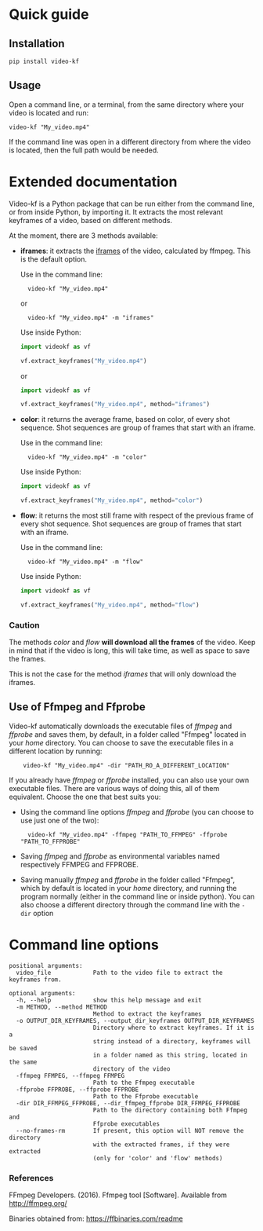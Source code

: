 # Quick guide
## Installation
    pip install video-kf
## Usage
Open a command line, or a terminal, from the same directory where your video is located and run:
    
    video-kf "My_video.mp4"
    
If the command line was open in a different directory from where the video is located, then the full path would be 
needed.

# Extended documentation
Video-kf is a Python package that can be run either from the command line, or from inside Python, by importing it.
It extracts the most relevant keyframes of a video, based on different methods.

At the moment, there are 3 methods available:

- **iframes**: it extracts the [iframes](https://en.wikipedia.org/wiki/Video_compression_picture_types) of the video, 
calculated by ffmpeg. This is the default option.

    Use in the command line:
        
        video-kf "My_video.mp4"
    
    or
    
        video-kf "My_video.mp4" -m "iframes"
        
    Use inside Python:
    
    ```python
    import videokf as vf
    
    vf.extract_keyframes("My_video.mp4")
    ```
    
    or
    
    ```python
    import videokf as vf
    
    vf.extract_keyframes("My_video.mp4", method="iframes")
    ```

- **color**: it returns the average frame, based on color, of every shot sequence. Shot sequences are group of frames 
that start with an iframe.

    Use in the command line:
    
        video-kf "My_video.mp4" -m "color"
        
    Use inside Python:
    
    ```python
    import videokf as vf
    
    vf.extract_keyframes("My_video.mp4", method="color")
    ```

- **flow**: it returns the most still frame with respect of the previous frame of every shot sequence. Shot sequences 
are group of frames that start with an iframe.
 
    Use in the command line:
    
        video-kf "My_video.mp4" -m "flow"
        
    Use inside Python:
    
    ```python
    import videokf as vf
    
    vf.extract_keyframes("My_video.mp4", method="flow")
    ```

### Caution

The methods *color* and *flow* **will download all the frames** of the video. Keep in mind that if the video is long, 
this will take time, as well as space to save the frames.

This is not the case for the method *iframes* that will only download the iframes.

## Use of Ffmpeg and Ffprobe
Video-kf automatically downloads the executable files of *ffmpeg* and *ffprobe* and saves them, by default, in a 
folder called "Ffmpeg" located in your *home* directory. You can choose to save the executable files in a different 
location by running:

        video-kf "My_video.mp4" -dir "PATH_RO_A_DIFFERENT_LOCATION"

If you already have *ffmpeg* or *ffprobe* installed, you can also use your own executable files. There are various ways 
of doing this, all of them equivalent. Choose the one that best suits you:

- Using the command line options *ffmpeg* and *ffprobe* (you can choose to use just one of the two):

        video-kf "My_video.mp4" -ffmpeg "PATH_TO_FFMPEG" -ffprobe "PATH_TO_FFPROBE"

- Saving *ffmpeg* and *ffprobe* as environmental variables named respectively FFMPEG and FFPROBE.
- Saving manually *ffmpeg* and *ffprobe* in the folder called "Ffmpeg", which by default is located in your *home* 
directory, and running the program normally (either in the command line or inside python). You can also choose a 
different directory through the command line with the ```-dir``` option

# Command line options
    positional arguments:
      video_file            Path to the video file to extract the keyframes from.
    
    optional arguments:
      -h, --help            show this help message and exit
      -m METHOD, --method METHOD
                            Method to extract the keyframes
      -o OUTPUT_DIR_KEYFRAMES, --output_dir_keyframes OUTPUT_DIR_KEYFRAMES
                            Directory where to extract keyframes. If it is a
                            string instead of a directory, keyframes will be saved
                            in a folder named as this string, located in the same
                            directory of the video
      -ffmpeg FFMPEG, --ffmpeg FFMPEG
                            Path to the Ffmpeg executable
      -ffprobe FFPROBE, --ffprobe FFPROBE
                            Path to the Ffprobe executable
      -dir DIR_FFMPEG_FFPROBE, --dir_ffmpeg_ffprobe DIR_FFMPEG_FFPROBE
                            Path to the directory containing both Ffmpeg and
                            Ffprobe executables
      --no-frames-rm        If present, this option will NOT remove the directory
                            with the extracted frames, if they were extracted
                            (only for 'color' and 'flow' methods)

### References

FFmpeg Developers. (2016). Ffmpeg tool [Software].
Available from http://ffmpeg.org/

Binaries obtained from: https://ffbinaries.com/readme
 